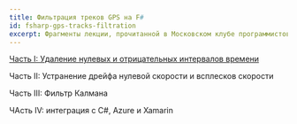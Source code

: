```yaml
---
title: Фильтрация треков GPS на F#
id: fsharp-gps-tracks-filtration
excerpt: Фрагменты лекции, прочитанной в Московском клубе программистов 21 февраля 2019 года.
---
```


[Часть I: Удаление нулевых и отрицательных интервалов времени](1)

Часть II: Устранение дрейфа нулевой скорости и всплесков скорости

Часть III: Фильтр Калмана

ЧАсть IV: интеграция с C#, Azure и Xamarin